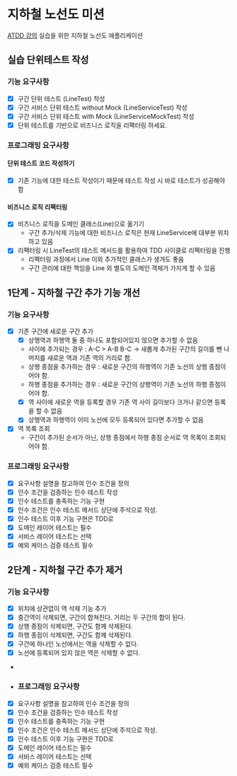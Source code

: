 # 지하철 노선도 미션
[ATDD 강의](https://edu.nextstep.camp/c/R89PYi5H) 실습을 위한 지하철 노선도 애플리케이션
## 실습 단위테스트 작성
### 기능 요구사항
- [x] 구간 단위 테스트 (LineTest) 작성
- [x] 구간 서비스 단위 테스트 without Mock (LineServiceTest) 작성
- [x] 구간 서비스 단위 테스트 with Mock (LineServiceMockTest) 작성
- [x] 단위 테스트를 기반으로 비즈니스 로직을 리팩터링 하세요.

### 프로그래밍 요구사항
#### 단위 테스트 코드 작성하기
- [x] 기존 기능에 대한 테스트 작성이기 때문에 테스트 작성 시 바로 테스트가 성공해야 함 
#### 비즈니스 로직 리팩터링
- [x] 비즈니스 로직을 도메인 클래스(Line)으로 옮기기
  - 구간 추가/삭제 기능에 대한 비즈니스 로직은 현재 LineService에 대부분 위치하고 있음
- [x] 리팩터링 시 LineTest의 테스트 메서드를 활용하여 TDD 사이클로 리팩터링을 진행
  - 리팩터링 과정에서 Line 이외 추가적인 클래스가 생겨도 좋음
  - 구간 관리에 대한 책임을 Line 외 별도의 도메인 객체가 가지게 할 수 있음

## 1단계 - 지하철 구간 추가 기능 개선
### 기능 요구사항
- [x] 기존 구간에 새로운 구간 추가
  - [x] 상행역과 하행역 둘 중 하나도 포함되어있지 않으면 추가할 수 없음
  - 사이에 추가되는 경우 : A-C > A-B B-C -> 새롭게 추가된 구간의 길이를 뺀 나머지를 새로운 역과 기존 역의 거리로 함.
  - 상행 종점을 추가하는 경우 : 새로운 구간의 하행역이 기존 노선의 상행 종점이어야 함.
  - 하행 종점을 추가하는 경우 : 새로운 구간의 상행역이 기존 노선의 하행 종점이어야 함.
  - [x] 역 사이에 새로운 역을 등록할 경우 기존 역 사이 길이보다 크거나 같으면 등록을 할 수 없음
  - [x] 상행역과 하행역이 이미 노선에 모두 등록되어 있다면 추가할 수 없음
- [x] 역 목록 조회
  - 구간이 추가된 순서가 아닌, 상행 종점에서 하행 종점 순서로 역 목록이 조회되어야 함.

### 프로그래밍 요구사항
- [x] 요구사항 설명을 참고하여 인수 조건을 정의
- [x] 인수 조건을 검증하는 인수 테스트 작성
- [x] 인수 테스트를 충족하는 기능 구현
- [x] 인수 조건은 인수 테스트 메서드 상단에 주석으로 작성.
- [x] 인수 테스트 이후 기능 구현은 TDD로 
- [x] 도메인 레이어 테스트는 필수
- [x] 서비스 레이어 테스트는 선택
- [x] 예외 케이스 검증 테스트 필수

## 2단계 - 지하철 구간 추가 제거 
### 기능 요구사항
- [x] 위치에 상관없이 역 삭제 기능 추가
- [x] 중간역이 삭제되면, 구간이 합쳐진다. 거리는 두 구간의 합이 된다.
- [x] 상행 종점이 삭제되면, 구간도 함께 삭제된다.
- [x] 하행 종점이 삭제되면, 구간도 함께 삭제된다.
- [x] 구간에 하나인 노선에서는 역을 삭제할 수 없다.
- [x] 노선에 등록되어 있지 않은 역은 삭제할 수 없다.
- 
- ### 프로그래밍 요구사항
- [x] 요구사항 설명을 참고하여 인수 조건을 정의
- [x] 인수 조건을 검증하는 인수 테스트 작성
- [x] 인수 테스트를 충족하는 기능 구현
- [x] 인수 조건은 인수 테스트 메서드 상단에 주석으로 작성.
- [x] 인수 테스트 이후 기능 구현은 TDD로
- [x] 도메인 레이어 테스트는 필수
- [x] 서비스 레이어 테스트는 선택
- [x] 예외 케이스 검증 테스트 필수
